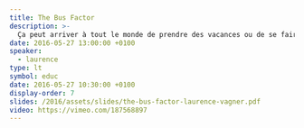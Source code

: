 ```yaml
---
title: The Bus Factor
description: >-
  Ça peut arriver à tout le monde de prendre des vacances ou de se faire écraser par un bus. [Bien plus souvent qu'on ne le pense](https://www.youtube.com/watch?v=tmYrWXhFf4c). Ne vous rendez pas indispensable. Documentez, sauvegardez, partagez vos connaissances.
date: 2016-05-27 13:00:00 +0100
speaker:
  - laurence
type: lt
symbol: educ
date: 2016-05-27 10:30:00 +0100
display-order: 7
slides: /2016/assets/slides/the-bus-factor-laurence-vagner.pdf
video: https://vimeo.com/187568897
---
```

